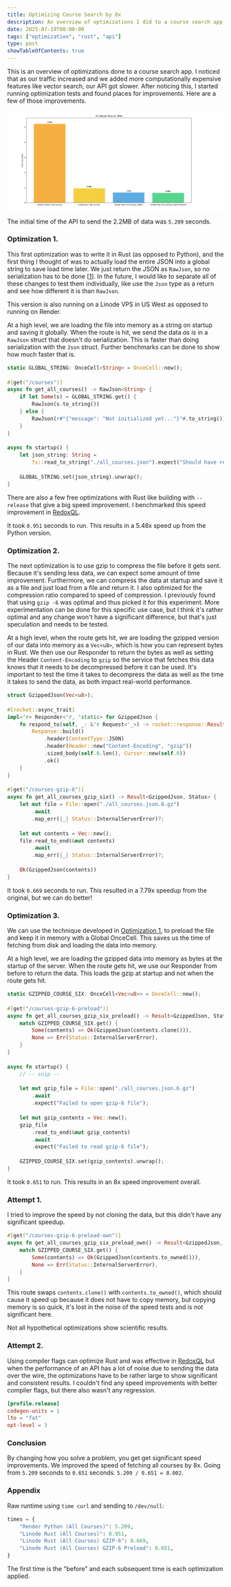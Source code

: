 ```yaml
---
title: Optimizing Course Search by 8x
description: An overview of optimizations I did to a course search app that resulted in 8x speed improvements.
date: 2025-07-19T00:00:00
tags: ["optimization", "rust", "api"]
type: post
showTableOfContents: true
---
```


This is an overview of optimizations done to a course search app. I noticed that as our traffic increased and we added more computationally expensive features like vector search, our API got slower. After noticing this, I started running optimization tests and found places for improvements. Here are a few of those improvements.

![speed optimization graph](../../images/newest_speed_test_all_courses.png)

The initial time of the API to send the 2.2MB of data was `5.209` seconds.

### Optimization 1.

This first optimization was to write it in Rust (as opposed to Python), and the first thing I thought of was to actually load the entire JSON into a global string to save load time later. We just return the JSON as `RawJson`, so no serialization has to be done [[1](https://api.rocket.rs/master/rocket/response/content/struct.RawJson)]. In the future, I would like to separate all of these changes to test them individually, like use the `Json` type as a return and see how different it is than `RawJson`.

This version is also running on a Linode VPS in US West as opposed to running on Render.

At a high level, we are loading the file into memory as a string on startup and saving it globally. When the route is hit, we send the data *as is* in a `RawJson` struct that doesn't do serialization. This is faster than doing serialization with the `Json` struct. Further benchmarks can be done to show how much faster that is.

```rs
static GLOBAL_STRING: OnceCell<String> = OnceCell::new();

#[get("/courses")]
async fn get_all_courses() -> RawJson<String> {
    if let Some(s) = GLOBAL_STRING.get() {
        RawJson(s.to_string())
    } else {
        RawJson(r#"{"message": "Not initialized yet..."}"#.to_string())
    }
}

async fn startup() {
    let json_string: String =
        fs::read_to_string("./all_courses.json").expect("Should have read json file.");

    GLOBAL_STRING.set(json_string).unwrap();
}
```

There are also a few free optimizations with Rust like building with `--release` that give a big speed improvement. I benchmarked this speed improvement in [RedoxQL](https://github.com/JakeRoggenbuck/RedoxQL?tab=readme-ov-file#using-maturin-in-release-mode).

It took `0.951` seconds to run. This results in a 5.48x speed up from the Python version.

### Optimization 2.

The next optimization is to use gzip to compress the file before it gets sent. Because it's sending less data, we can expect some amount of time improvement. Furthermore, we can compress the data at startup and save it as a file and just load from a file and return it. I also optimized for the compression ratio compared to speed of compression. I previously found that using `gzip -6` was optimal and thus picked it for this experiment. More experimentation can be done for this specific use case, but I think it's rather optimal and any change won't have a significant difference, but that's just speculation and needs to be tested.

At a high level, when the route gets hit, we are loading the gzipped version of our data into memory as a `Vec<u8>`, which is how you can represent bytes in Rust. We then use our Responder to return the bytes as well as setting the Header `Content-Encoding` to `gzip` so the service that fetches this data knows that it needs to be decompressed before it can be used. It's important to test the time it takes to decompress the data as well as the time it takes to send the data, as both impact real-world performance.

```rs
struct GzippedJson(Vec<u8>);

#[rocket::async_trait]
impl<'r> Responder<'r, 'static> for GzippedJson {
    fn respond_to(self, _: &'r Request<'_>) -> rocket::response::Result<'static> {
        Response::build()
            .header(ContentType::JSON)
            .header(Header::new("Content-Encoding", "gzip"))
            .sized_body(self.0.len(), Cursor::new(self.0))
            .ok()
    }
}

#[get("/courses-gzip-6")]
async fn get_all_courses_gzip_six() -> Result<GzippedJson, Status> {
    let mut file = File::open("./all_courses.json.6.gz")
        .await
        .map_err(|_| Status::InternalServerError)?;

    let mut contents = Vec::new();
    file.read_to_end(&mut contents)
        .await
        .map_err(|_| Status::InternalServerError)?;

    Ok(GzippedJson(contents))
}
```

It took `0.669` seconds to run. This resulted in a 7.79x speedup from the original, but we can do better!

### Optimization 3.

We can use the technique developed in [Optimization 1.](#optimization-1) to preload the file and keep it in memory with a Global OnceCell. This saves us the time of fetching from disk and loading the data into memory.

At a high level, we are loading the gzipped data into memory as bytes at the startup of the server. When the route gets hit, we use our Responder from before to return the data. This loads the gzip at startup and not when the route gets hit.

```rs
static GZIPPED_COURSE_SIX: OnceCell<Vec<u8>> = OnceCell::new();

#[get("/courses-gzip-6-preload")]
async fn get_all_courses_gzip_six_preload() -> Result<GzippedJson, Status> {
    match GZIPPED_COURSE_SIX.get() {
        Some(contents) => Ok(GzippedJson(contents.clone())),
        None => Err(Status::InternalServerError),
    }
}

async fn startup() {
    // -- snip --

    let mut gzip_file = File::open("./all_courses.json.6.gz")
        .await
        .expect("Failed to open gzip-6 file");

    let mut gzip_contents = Vec::new();
    gzip_file
        .read_to_end(&mut gzip_contents)
        .await
        .expect("Failed to read gzip-6 file");

    GZIPPED_COURSE_SIX.set(gzip_contents).unwrap();
}
```

It took `0.651` to run. This results in an 8x speed improvement overall.

### Attempt 1.

I tried to improve the speed by not cloning the data, but this didn't have any significant speedup.

```rs
#[get("/courses-gzip-6-preload-own")]
async fn get_all_courses_gzip_six_preload_own() -> Result<GzippedJson, Status> {
    match GZIPPED_COURSE_SIX.get() {
        Some(contents) => Ok(GzippedJson(contents.to_owned())),
        None => Err(Status::InternalServerError),
    }
}
```

This route swaps `contents.clone()` with `contents.to_owned()`, which should cause it speed up because it does not have to copy memory, but copying memory is so quick, it's lost in the noise of the speed tests and is not significant here.

Not all hypothetical optimizations show scientific results.

### Attempt 2.

Using compiler flags can optimize Rust and was effective in [RedoxQL](https://github.com/JakeRoggenbuck/RedoxQL?tab=readme-ov-file#using-rust-compilation-flags) but when the performance of an API has a lot of noise due to sending the data over the wire, the optimizations have to be rather large to show significant and consistent results. I couldn't find any speed improvements with better compiler flags, but there also wasn't any regression.

```toml
[profile.release]
codegen-units = 1
lto = "fat"
opt-level = 3
```

### Conclusion

By changing how you solve a problem, you get get significant speed improvements. We improved the speed of fetching all courses by 8x. Going from `5.209` seconds to `0.651` seconds. `5.209 / 0.651 = 8.002`.

### Appendix

Raw runtime using `time curl` and sending to `/dev/null`:

```python
times = {
    "Render Python (All Courses)": 5.209,
    "Linode Rust (All Courses)": 0.951,
    "Linode Rust (All Courses) GZIP-6": 0.669,
    "Linode Rust (All Courses) GZIP-6 Preload": 0.651,
}
```

The first time is the "before" and each subsequent time is each optimization applied.
